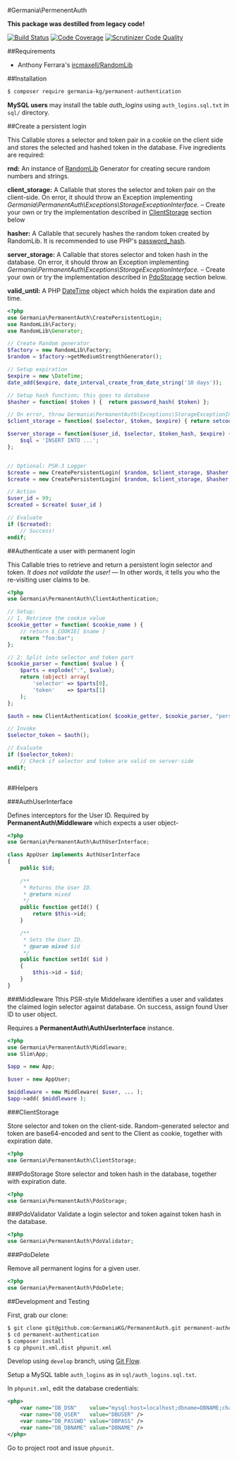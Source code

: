 #Germania\PermenentAuth

**This package was destilled from legacy code!**   

[![Build Status](https://travis-ci.org/GermaniaKG/PermenentAuth.svg?branch=master)](https://travis-ci.org/GermaniaKG/PermenentAuth?branch=master)
[![Code Coverage](https://scrutinizer-ci.com/g/GermaniaKG/PermanentAuth/badges/coverage.png?b=master)](https://scrutinizer-ci.com/g/GermaniaKG/PermanentAuth/?branch=master)
[![Scrutinizer Code Quality](https://scrutinizer-ci.com/g/GermaniaKG/PermanentAuth/badges/quality-score.png?b=master)](https://scrutinizer-ci.com/g/GermaniaKG/PermanentAuth/?branch=master)

##Requirements

- Anthony Ferrara's [ircmaxell/RandomLib](https://github.com/ircmaxell/RandomLib)

##Installation

```bash
$ composer require germania-kg/permanent-authentication
```

**MySQL users** may install the table *auth\_logins* using `auth_logins.sql.txt` in `sql/` directory.



##Create a persistent login

This Callable stores a selector and token pair in a cookie on the client side
and stores the selected and hashed token in the database. Five ingredients are required:

**rnd:** An instance of [RandomLib](https://github.com/ircmaxell/RandomLib) Generator for creating secure random numbers and strings. 

**client_storage:** A Callable that stores the selector and token pair on the client-side. On error, it should throw an Exception implementing *Germania\PermanentAuth\Exceptions\StorageExceptionInterface.*  – Create your own or try the implementation described in [ClientStorage](#ClientStorage) section below

**hasher:** A Callable that securely hashes the random token created by RandomLib. It is recommended to use PHP's [password_hash](http://php.net/manual/de/function.password-hash.php).

**server_storage:** A Callable that stores selector and token hash in the database. On error, it should throw an Exception implementing *Germania\PermanentAuth\Exceptions\StorageExceptionInterface.* – Create your own or try the implementation described in [PdoStorage](#PdoStorage) section below.

**valid_until:** A PHP [DateTime](http://php.net/manual/de/class.datetime.php) object which holds the expiration date and time.

```php
<?php
use Germania\PermanentAuth\CreatePersistentLogin;
use RandomLib\Factory;
use RandomLib\Generator;

// Create Random generator
$factory = new RandomLib\Factory;
$random = $factory->getMediumStrengthGenerator();

// Setup expiration
$expire = new \DateTime;
date_add($expire, date_interval_create_from_date_string('10 days'));

// Setup hash function; this goes to database
$hasher = function( $token ) {	return password_hash( $token) };

// On error, throw Germania\PermanentAuth\Exceptions\StorageExceptionInterface
$client_storage = function( $selector, $token, $expire) { return setcookie( ... ); };

$server_storage = function($user_id, $selector, $token_hash, $expire) {
	$sql = 'INSERT INTO ...';
};


// Optional: PSR-3 Logger
$create = new CreatePersistentLogin( $random, $client_storage, $hasher, $server_storage, $expire);
$create = new CreatePersistentLogin( $random, $client_storage, $hasher, $server_storage, $expire, $logger);

// Action
$user_id = 99;
$created = $create( $user_id )

// Evaluate
if ($created):
	// Success!
endif;
```




##Authenticate a user with permanent login

This Callable tries to retrieve and return a persistent login selector and token. *It does not validate the user!* — In other words, it tells you who the re-visiting user claims to be.


```php
<?php
use Germania\PermanentAuth\ClientAuthentication;

// Setup: 
// 1. Retrieve the cookie value
$cookie_getter = function( $cookie_name ) {
	// return $_COOKIE[ $name ]
	return "foo:bar";
};

// 2: Split into selector and token part
$cookie_parser = function( $value ) {
	$parts = explode(":", $value);
	return (object) array(
		'selector' => $parts[0],
		'token'    => $parts[1]
	);
};

$auth = new ClientAuthentication( $cookie_getter, $cookie_parser, "persistent");

// Invoke
$selector_token = $auth();

// Evaluate
if ($selector_token):
	// Check if selector and token are valid on server-side
endif;
	
```

##Helpers

###AuthUserInterface

Defines interceptors for the User ID. Required by **PermanentAuth\Middleware** which expects a user object-

```php
<?php
use Germania\PermanentAuth\AuthUserInterface;

class AppUser implements AuthUserInterface
{
	public $id; 
	
    /**
     * Returns the User ID.
     * @return mixed
     */
    public function getId() {
    	return $this->id;
    }

    /**
     * Sets the User ID.
     * @param mixed $id
     */
    public function setId( $id )
    {
		$this->id = $id;
	}
}
```


###Middleware
Tthis PSR-style Middelware identifies a user and validates the claimed login selector against database. On success, assign found User ID to user object.

Requires a **PermanentAuth\AuthUserInterface** instance.

```php
<?php
use Germania\PermanentAuth\Middleware;
use Slim\App;

$app = new App;

$user = new AppUser;

$middleware = new Middleware( $user, ... );
$app->add( $middleware );

```

###ClientStorage

Store selector and token on the client-side.
Random-generated selector and token are base64-encoded and sent to the Client as cookie, together with expiration date. 


```php
<?php
use Germania\PermanentAuth\ClientStorage;
```

###PdoStorage
Store selector and token hash in the database, together with expiration date. 

```php
<?php
use Germania\PermanentAuth\PdoStorage;
```

###PdoValidator
Validate a login selector and token against token hash in the database.

```php
<?php
use Germania\PermanentAuth\PdoValidator;
```

###PdoDelete

Remove all permanent logins for a given user.

```php
<?php
use Germania\PermanentAuth\PdoDelete;
```

##Development and Testing

First, grab our clone:

```bash
$ git clone git@github.com:GermaniaKG/PermanentAuth.git permanent-authentication
$ cd permanent-authentication
$ composer install
$ cp phpunit.xml.dist phpunit.xml
```

Develop using `develop` branch, using [Git Flow](https://github.com/nvie/gitflow).   

Setup a MySQL table `auth_logins` as in `sql/auth_logins.sql.txt`. 

In `phpunit.xml`, edit the database credentials:

```xml
<php>
	<var name="DB_DSN"    value="mysql:host=localhost;dbname=DBNAME;charset=utf8" />
	<var name="DB_USER"   value="DBUSER" />
	<var name="DB_PASSWD" value="DBPASS" />
	<var name="DB_DBNAME" value="DBNAME" />
</php>
```


Go to project root and issue `phpunit`.

